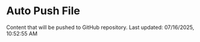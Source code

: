 # Auto Push File

Content that will be pushed to GitHub repository.
Last updated: 07/16/2025, 10:52:55 AM